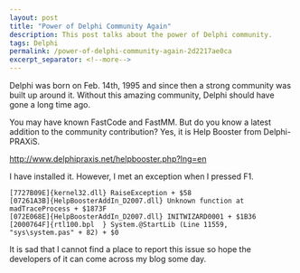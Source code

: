 ```yaml
---
layout: post
title: "Power of Delphi Community Again"
description: This post talks about the power of Delphi community.
tags: Delphi
permalink: /power-of-delphi-community-again-2d2217ae0ca
excerpt_separator: <!--more-->
---
```

Delphi was born on Feb. 14th, 1995 and since then a strong community was built up around it. Without this amazing community, Delphi should have gone a long time ago.
<!--more-->

You may have known FastCode and FastMM. But do you know a latest addition to the community contribution? Yes, it is Help Booster from Delphi-PRAXiS.

http://www.delphipraxis.net/helpbooster.php?lng=en

I have installed it. However, I met an exception when I pressed F1.

``` text
[7727B09E]{kernel32.dll} RaiseException + $58
[07261A3B]{HelpBoosterAddIn_D2007.dll} Unknown function at madTraceProcess + $1873F
[072E068E]{HelpBoosterAddIn_D2007.dll} INITWIZARD0001 + $1B36
[2000764F]{rtl100.bpl  } System.@StartLib (Line 11559, "sys\system.pas" + 82) + $0
```

It is sad that I cannot find a place to report this issue so hope the developers of it can come across my blog some day.

